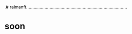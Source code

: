.# raimanft..................................................................................
# soon
